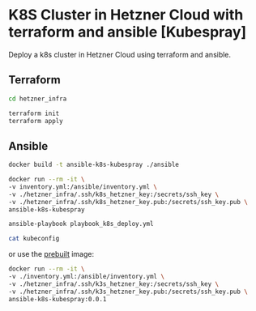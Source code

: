 # K8S Cluster in Hetzner Cloud with terraform and ansible [Kubespray]

Deploy a k8s cluster in Hetzner Cloud using terraform and ansible.

## Terraform

```bash
cd hetzner_infra

terraform init
terraform apply
```

## Ansible

```bash
docker build -t ansible-k8s-kubespray ./ansible

docker run --rm -it \
-v inventory.yml:/ansible/inventory.yml \
-v ./hetzner_infra/.ssh/k8s_hetzner_key:/secrets/ssh_key \
-v ./hetzner_infra/.ssh/k8s_hetzner_key.pub:/secrets/ssh_key.pub \
ansible-k8s-kubespray

ansible-playbook playbook_k8s_deploy.yml

cat kubeconfig
```

or use the [prebuilt](https://hub.docker.com/repository/docker/ujstor/ansible-k8s-kubespray/general) image:

```bash
docker run --rm -it \
-v ./inventory.yml:/ansible/inventory.yml \
-v ./hetzner_infra/.ssh/k3s_hetzner_key:/secrets/ssh_key \
-v ./hetzner_infra/.ssh/k3s_hetzner_key.pub:/secrets/ssh_key.pub \
ansible-k8s-kubespray:0.0.1
```
